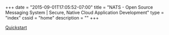 +++
date = "2015-09-01T17:05:52-07:00"
title = "NATS - Open Source Messaging System | Secure, Native Cloud Application Development"
type = "index"
cssid = "home"
description = ""
+++

<p class="extra-info">
    <a id="download-button" class="btn btn-lg" target="_blank" href="/documentation/quickstart">Quickstart</a></p>